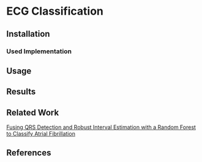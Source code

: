 # ECG Classification

## Installation

### Used Implementation

## Usage

## Results

## Related Work
[Fusing QRS Detection and Robust Interval Estimation with a Random Forest to Classify Atrial Fibrillation](https://physionet.org/files/challenge-2017/1.0.0/papers/167-163.pdf)

## References
